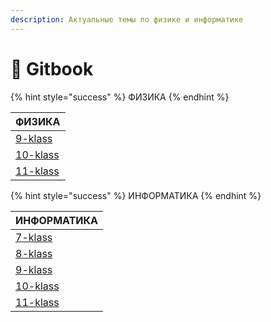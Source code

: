```yaml
---
description: Актуальные темы по физике и информатике
---
```


# 📗 Gitbook



{% hint style="success" %}
ФИЗИКА
{% endhint %}

<table data-column-title-hidden data-view="cards" data-full-width="false"><thead><tr><th data-type="content-ref">ФИЗИКА</th></tr></thead><tbody><tr><td><a href="fizika/9-klass/">9-klass</a></td></tr><tr><td><a href="fizika/10-klass/">10-klass</a></td></tr><tr><td><a href="fizika/11-klass/">11-klass</a></td></tr></tbody></table>

{% hint style="success" %}
ИНФОРМАТИКА
{% endhint %}

<table data-column-title-hidden data-view="cards"><thead><tr><th data-type="content-ref">ИНФОРМАТИКА</th></tr></thead><tbody><tr><td><a href="informatika/7-klass/">7-klass</a></td></tr><tr><td><a href="informatika/8-klass/">8-klass</a></td></tr><tr><td><a href="informatika/9-klass/">9-klass</a></td></tr><tr><td><a href="informatika/10-klass/">10-klass</a></td></tr><tr><td><a href="informatika/11-klass/">11-klass</a></td></tr></tbody></table>
